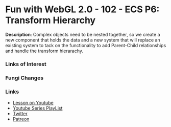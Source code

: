 # Fun with WebGL 2.0 - 102 - ECS P6: Transform Hierarchy
**Description**:
Complex objects need to be nested together, so we create a new component that holds the data and a new system that will replace an existing system to tack on the functionality to add Parent-Child relationships and handle the transform hierarachy.


### Links of Interest


### Fungi Changes


### Links
* [Lesson on Youtube](https://youtu.be/rp-FqZhMfoI)
* [Youtube Series PlayList](https://www.youtube.com/playlist?list=PLMinhigDWz6emRKVkVIEAaePW7vtIkaIF)
* [Twitter](https://twitter.com/SketchpunkLabs)
* [Patreon](https://www.patreon.com/sketchpunk)